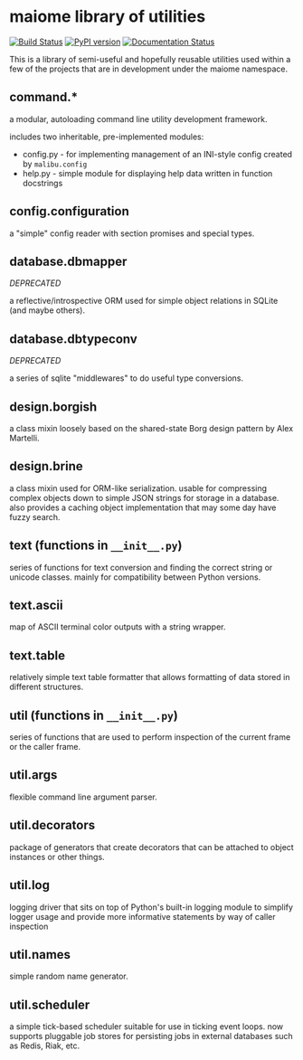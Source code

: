 maiome library of utilities
=============================

[![Build Status](https://ci.maio.me/api/badges/maiome-development/malibu/status.svg)](https://ci.maio.me/maiome-development/malibu) [![PyPI version](https://badge.fury.io/py/malibu.svg)](https://badge.fury.io/py/malibu) [![Documentation Status](https://readthedocs.org/projects/malibu/badge/?version=latest)](http://malibu.readthedocs.org/en/latest/?badge=latest)

This is a library of semi-useful and hopefully reusable utilities used within a few
of the projects that are in development under the maiome namespace.

command.\*
----------
a modular, autoloading command line utility development framework.

includes two inheritable, pre-implemented modules:
 - config.py - for implementing management of an INI-style config created by `malibu.config`
 - help.py - simple module for displaying help data written in function docstrings

config.configuration
----------------------
a "simple" config reader with section promises and special types.

database.dbmapper
-----------------
*DEPRECATED*

a reflective/introspective ORM used for simple object relations in SQLite (and maybe others).

database.dbtypeconv
-------------------
*DEPRECATED*

a series of sqlite "middlewares" to do useful type conversions.

design.borgish
--------------
a class mixin loosely based on the shared-state Borg design pattern by Alex Martelli.

design.brine
------------
a class mixin used for ORM-like serialization. usable for compressing complex objects down to
simple JSON strings for storage in a database. also provides a caching object implementation that may some day have
fuzzy search.

text (functions in `__init__.py`)
---------------------------------
series of functions for text conversion and finding the correct string or unicode classes.
mainly for compatibility between Python versions.

text.ascii
----------
map of ASCII terminal color outputs with a string wrapper.

text.table
----------
relatively simple text table formatter that allows formatting of data stored in different structures.

util (functions in `__init__.py`)
---------------------------------
series of functions that are used to perform inspection of the current frame or the caller frame.

util.args
---------
flexible command line argument parser.

util.decorators
---------------
package of generators that create decorators that can be attached to object instances or other things.

util.log
--------
logging driver that sits on top of Python's built-in logging module to simplify logger usage and provide
more informative statements by way of caller inspection

util.names
----------
simple random name generator.

util.scheduler
--------------
a simple tick-based scheduler suitable for use in ticking event loops.
now supports pluggable job stores for persisting jobs in external databases such as Redis, Riak, etc.
